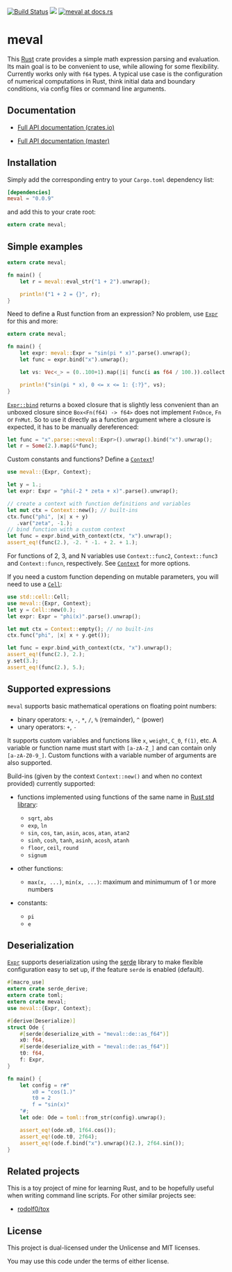 [![Build Status](https://travis-ci.org/rekka/meval-rs.svg?branch=master)](https://travis-ci.org/rekka/meval-rs)
[![](http://meritbadge.herokuapp.com/meval)](https://crates.io/crates/meval)
[![meval at docs.rs](https://docs.rs/meval/badge.svg)](https://docs.rs/meval)

[Expr]: http://rekka.github.io/meval-rs/meval/struct.Expr.html
[Expr::bind]: http://rekka.github.io/meval-rs/meval/struct.Expr.html#method.bind
[Context]: http://rekka.github.io/meval-rs/meval/trait.Context.html

# meval

This [Rust] crate provides a simple math expression parsing and evaluation. Its main goal is to
be convenient to use, while allowing for some flexibility. Currently works only with `f64`
types. A typical use case is the configuration of numerical computations in
Rust, think initial data and boundary conditions, via config files or command line arguments.

## Documentation

- [Full API documentation (crates.io)](https://docs.rs/meval)

- [Full API documentation (master)](http://rekka.github.io/meval-rs/meval/index.html)

## Installation

Simply add the corresponding entry to your `Cargo.toml` dependency list:

```toml
[dependencies]
meval = "0.0.9"
```

and add this to your crate root:

```rust
extern crate meval;
```

## Simple examples

```rust
extern crate meval;

fn main() {
    let r = meval::eval_str("1 + 2").unwrap();

    println!("1 + 2 = {}", r);
}
```

Need to define a Rust function from an expression? No problem, use [`Expr`][Expr]
for this and more:

```rust
extern crate meval;

fn main() {
    let expr: meval::Expr = "sin(pi * x)".parse().unwrap();
    let func = expr.bind("x").unwrap();

    let vs: Vec<_> = (0..100+1).map(|i| func(i as f64 / 100.)).collect();

    println!("sin(pi * x), 0 <= x <= 1: {:?}", vs);
}
```

[`Expr::bind`][Expr::bind] returns a boxed closure that is slightly less
convenient than an unboxed closure since `Box<Fn(f64) -> f64>` does not implement `FnOnce`,
`Fn` or `FnMut`. So to use it directly as a function argument where a closure is expected, it
has to be manually dereferenced:

```rust
let func = "x".parse::<meval::Expr>().unwrap().bind("x").unwrap();
let r = Some(2.).map(&*func);
```

Custom constants and functions? Define a [`Context`][Context]!

```rust
use meval::{Expr, Context};

let y = 1.;
let expr: Expr = "phi(-2 * zeta + x)".parse().unwrap();

// create a context with function definitions and variables
let mut ctx = Context::new(); // built-ins
ctx.func("phi", |x| x + y)
   .var("zeta", -1.);
// bind function with a custom context
let func = expr.bind_with_context(ctx, "x").unwrap();
assert_eq!(func(2.), -2. * -1. + 2. + 1.);
```

For functions of 2, 3, and N variables use `Context::func2`, `Context::func3` and
`Context::funcn`,
respectively. See [`Context`][Context] for more options.

If you need a custom function depending on mutable parameters, you will need to use a
[`Cell`](https://doc.rust-lang.org/stable/std/cell/struct.Cell.html):

```rust
use std::cell::Cell;
use meval::{Expr, Context};
let y = Cell::new(0.);
let expr: Expr = "phi(x)".parse().unwrap();

let mut ctx = Context::empty(); // no built-ins
ctx.func("phi", |x| x + y.get());

let func = expr.bind_with_context(ctx, "x").unwrap();
assert_eq!(func(2.), 2.);
y.set(3.);
assert_eq!(func(2.), 5.);
```

## Supported expressions

`meval` supports basic mathematical operations on floating point numbers:

- binary operators: `+`, `-`, `*`, `/`, `%` (remainder), `^` (power)
- unary operators: `+`, `-`

It supports custom variables and functions like `x`, `weight`, `C_0`, `f(1)`, etc. A variable
or function name must start with `[a-zA-Z_]` and can contain only `[a-zA-Z0-9_]`. Custom
functions with a variable number of arguments are also supported.

Build-ins (given by the context `Context::new()` and when no context provided) currently
supported:

- functions implemented using functions of the same name in [Rust std library][std-float]:

    - `sqrt`, `abs`
    - `exp`, `ln`
    - `sin`, `cos`, `tan`, `asin`, `acos`, `atan`, `atan2`
    - `sinh`, `cosh`, `tanh`, `asinh`, `acosh`, `atanh`
    - `floor`, `ceil`, `round`
    - `signum`

- other functions:

    - `max(x, ...)`, `min(x, ...)`: maximum and minimumum of 1 or more numbers

- constants:

    - `pi`
    - `e`

## Deserialization

[`Expr`][Expr] supports deserialization using the [serde] library to make flexible
configuration easy to set up, if the feature `serde` is enabled (default).

```rust
#[macro_use]
extern crate serde_derive;
extern crate toml;
extern crate meval;
use meval::{Expr, Context};

#[derive(Deserialize)]
struct Ode {
    #[serde(deserialize_with = "meval::de::as_f64")]
    x0: f64,
    #[serde(deserialize_with = "meval::de::as_f64")]
    t0: f64,
    f: Expr,
}

fn main() {
    let config = r#"
        x0 = "cos(1.)"
        t0 = 2
        f = "sin(x)"
    "#;
    let ode: Ode = toml::from_str(config).unwrap();

    assert_eq!(ode.x0, 1f64.cos());
    assert_eq!(ode.t0, 2f64);
    assert_eq!(ode.f.bind("x").unwrap()(2.), 2f64.sin());
}

```

## Related projects

This is a toy project of mine for learning Rust, and to be hopefully useful when writing
command line scripts. For other similar projects see:

- [rodolf0/tox](https://github.com/rodolf0/tox)

[Rust]: https://www.rust-lang.org/
[std-float]: http://doc.rust-lang.org/stable/std/primitive.f64.html

[Expr]: struct.Expr.html
[Expr::bind]: struct.Expr.html#method.bind
[Context]: struct.Context.html
[serde]: https://crates.io/crates/serde

## License

This project is dual-licensed under the Unlicense and MIT licenses.

You may use this code under the terms of either license.

[Expr]: http://rekka.github.io/meval-rs/meval/struct.Expr.html
[Expr::bind]: http://rekka.github.io/meval-rs/meval/struct.Expr.html#method.bind
[Context]: http://rekka.github.io/meval-rs/meval/trait.Context.html
